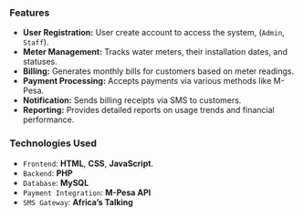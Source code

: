 ### Features

- **User Registration:** User create account to access the system, (``Admin``, ``Staff``).
- **Meter Management:** Tracks water meters, their installation dates, and statuses.
- **Billing:** Generates monthly bills for customers based on meter readings.
- **Payment Processing:** Accepts payments via various methods like M-Pesa.
- **Notification:** Sends billing receipts via SMS to customers.
- **Reporting:** Provides detailed reports on usage trends and financial performance.

### Technologies Used

- `Frontend`: **HTML**, **CSS**, **JavaScript**.
- `Backend`: **PHP**
- `Database`: **MySQL**
- `Payment Integration`: **M-Pesa API**
- `SMS Gateway`: **Africa’s Talking**
